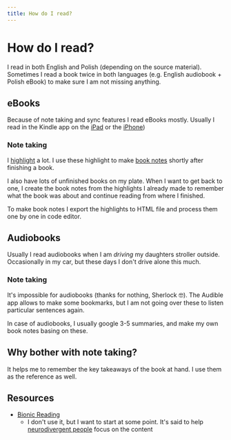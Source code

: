 ```yaml
---
title: How do I read?
---
```


# How do I read?

I read in both English and Polish (depending on the source material). Sometimes I read a book twice in both languages (e.g. English audiobook + Polish eBook) to make sure I am not missing anything.

## eBooks

Because of note taking and sync features I read eBooks mostly. Usually I read in the Kindle app on the [iPad](/tools/hardware/ipad) or the [iPhone](/tools/hardware/iphone))

### Note taking

I [highlight](/tools/kindle-app) a lot. I use these highlight to make [book notes](/reading/reading-list) shortly after finishing a book.

I also have lots of unfinished books on my plate. When I want to get back to one, I create the book notes from the highlights I already made to remember what the book was about and continue reading from where I finished.

To make book notes I export the highlights to HTML file and process them one by one in code editor.

## Audiobooks

Usually I read audiobooks when I am _driving_ my daughters stroller outside. Occasionally in my car, but these days I don't drive alone this much.

### Note taking

It's impossible for audiobooks (thanks for nothing, Sherlock 🤓). The Audible app allows to make some bookmarks, but I am not going over these to listen particular sentences again.

In case of audiobooks, I usually google 3-5 summaries, and make my own book notes basing on these.

## Why bother with note taking?

It helps me to remember the key takeaways of the book at hand. I use them as the reference as well.

## Resources

- [Bionic Reading](https://bionic-reading.com/)
  - I don't use it, but I want to start at some point. It's said to help [neurodivergent people](/ADHD/index.md) focus on the content

